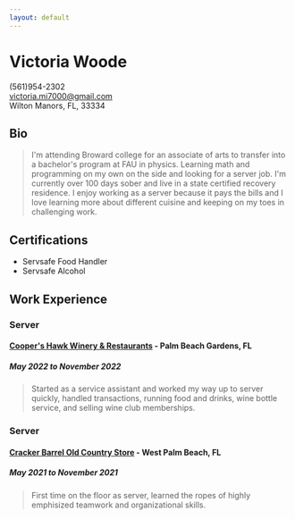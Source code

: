 ```yaml
---
layout: default
---
```


# Victoria Woode
(561)954-2302  
victoria.mi7000@gmail.com  
Wilton Manors, FL, 33334  

## Bio
>I'm attending Broward college for an associate of arts to transfer into a bachelor's program at FAU in physics. Learning math and programming on my own on the side and looking for a server job. I'm currently over 100 days sober and live in a state certified recovery residence. I enjoy working as a server because it pays the bills and I love learning more about different cuisine and keeping on my toes in challenging work.

## Certifications
* Servsafe Food Handler
* Servsafe Alcohol

## Work Experience

### Server
#### [Cooper's Hawk Winery & Restaurants](https://chwinery.com/) - Palm Beach Gardens, FL
##### May 2022 to November 2022
>Started as a service assistant and worked my way up to server quickly, handled transactions, running food and drinks, wine bottle service, and selling wine club memberships.

### Server
#### [Cracker Barrel Old Country Store](https://www.crackerbarrel.com/) - West Palm Beach, FL
##### May 2021 to November 2021
>First time on the floor as server, learned the ropes of highly emphisized teamwork and organizational skills.
